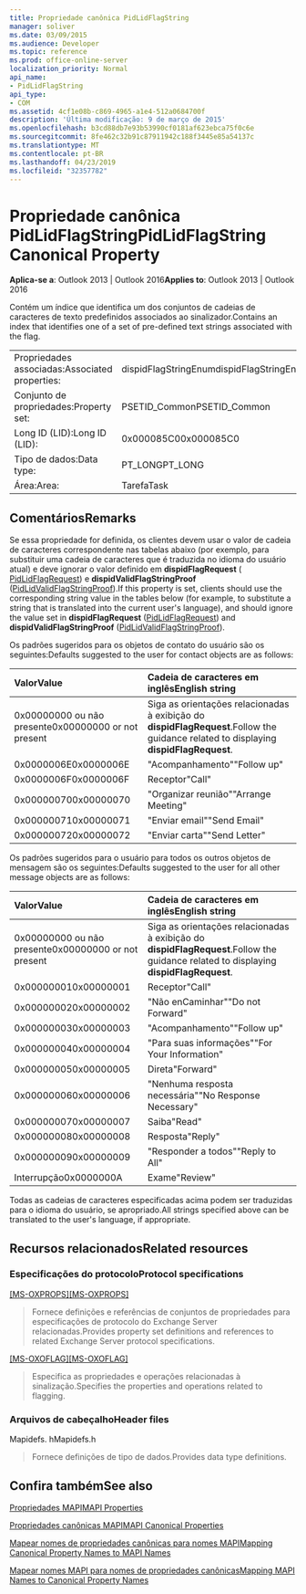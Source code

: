 ```yaml
---
title: Propriedade canônica PidLidFlagString
manager: soliver
ms.date: 03/09/2015
ms.audience: Developer
ms.topic: reference
ms.prod: office-online-server
localization_priority: Normal
api_name:
- PidLidFlagString
api_type:
- COM
ms.assetid: 4cf1e08b-c869-4965-a1e4-512a0684700f
description: 'Última modificação: 9 de março de 2015'
ms.openlocfilehash: b3cd88db7e93b53990cf0181af623ebca75f0c6e
ms.sourcegitcommit: 8fe462c32b91c87911942c188f3445e85a54137c
ms.translationtype: MT
ms.contentlocale: pt-BR
ms.lasthandoff: 04/23/2019
ms.locfileid: "32357782"
---
```

# <a name="pidlidflagstring-canonical-property"></a><span data-ttu-id="dcb63-103">Propriedade canônica PidLidFlagString</span><span class="sxs-lookup"><span data-stu-id="dcb63-103">PidLidFlagString Canonical Property</span></span>

  
  
<span data-ttu-id="dcb63-104">**Aplica-se a**: Outlook 2013 | Outlook 2016</span><span class="sxs-lookup"><span data-stu-id="dcb63-104">**Applies to**: Outlook 2013 | Outlook 2016</span></span> 
  
<span data-ttu-id="dcb63-105">Contém um índice que identifica um dos conjuntos de cadeias de caracteres de texto predefinidos associados ao sinalizador.</span><span class="sxs-lookup"><span data-stu-id="dcb63-105">Contains an index that identifies one of a set of pre-defined text strings associated with the flag.</span></span>
  
|||
|:-----|:-----|
|<span data-ttu-id="dcb63-106">Propriedades associadas:</span><span class="sxs-lookup"><span data-stu-id="dcb63-106">Associated properties:</span></span>  <br/> |<span data-ttu-id="dcb63-107">dispidFlagStringEnum</span><span class="sxs-lookup"><span data-stu-id="dcb63-107">dispidFlagStringEnum</span></span>  <br/> |
|<span data-ttu-id="dcb63-108">Conjunto de propriedades:</span><span class="sxs-lookup"><span data-stu-id="dcb63-108">Property set:</span></span>  <br/> |<span data-ttu-id="dcb63-109">PSETID_Common</span><span class="sxs-lookup"><span data-stu-id="dcb63-109">PSETID_Common</span></span>  <br/> |
|<span data-ttu-id="dcb63-110">Long ID (LID):</span><span class="sxs-lookup"><span data-stu-id="dcb63-110">Long ID (LID):</span></span>  <br/> |<span data-ttu-id="dcb63-111">0x000085C0</span><span class="sxs-lookup"><span data-stu-id="dcb63-111">0x000085C0</span></span>  <br/> |
|<span data-ttu-id="dcb63-112">Tipo de dados:</span><span class="sxs-lookup"><span data-stu-id="dcb63-112">Data type:</span></span>  <br/> |<span data-ttu-id="dcb63-113">PT_LONG</span><span class="sxs-lookup"><span data-stu-id="dcb63-113">PT_LONG</span></span>  <br/> |
|<span data-ttu-id="dcb63-114">Área:</span><span class="sxs-lookup"><span data-stu-id="dcb63-114">Area:</span></span>  <br/> |<span data-ttu-id="dcb63-115">Tarefa</span><span class="sxs-lookup"><span data-stu-id="dcb63-115">Task</span></span>  <br/> |
   
## <a name="remarks"></a><span data-ttu-id="dcb63-116">Comentários</span><span class="sxs-lookup"><span data-stu-id="dcb63-116">Remarks</span></span>

<span data-ttu-id="dcb63-117">Se essa propriedade for definida, os clientes devem usar o valor de cadeia de caracteres correspondente nas tabelas abaixo (por exemplo, para substituir uma cadeia de caracteres que é traduzida no idioma do usuário atual) e deve ignorar o valor definido em **dispidFlagRequest** ([ PidLidFlagRequest](pidlidflagrequest-canonical-property.md)) e **dispidValidFlagStringProof** ([PidLidValidFlagStringProof](pidlidvalidflagstringproof-canonical-property.md)).</span><span class="sxs-lookup"><span data-stu-id="dcb63-117">If this property is set, clients should use the corresponding string value in the tables below (for example, to substitute a string that is translated into the current user's language), and should ignore the value set in **dispidFlagRequest** ([PidLidFlagRequest](pidlidflagrequest-canonical-property.md)) and **dispidValidFlagStringProof** ([PidLidValidFlagStringProof](pidlidvalidflagstringproof-canonical-property.md)).</span></span> 
  
<span data-ttu-id="dcb63-118">Os padrões sugeridos para os objetos de contato do usuário são os seguintes:</span><span class="sxs-lookup"><span data-stu-id="dcb63-118">Defaults suggested to the user for contact objects are as follows:</span></span>
  
|<span data-ttu-id="dcb63-119">**Valor**</span><span class="sxs-lookup"><span data-stu-id="dcb63-119">**Value**</span></span>|<span data-ttu-id="dcb63-120">**Cadeia de caracteres em inglês**</span><span class="sxs-lookup"><span data-stu-id="dcb63-120">**English string**</span></span>|
|:-----|:-----|
|<span data-ttu-id="dcb63-121">0x00000000 ou não presente</span><span class="sxs-lookup"><span data-stu-id="dcb63-121">0x00000000 or not present</span></span>  <br/> | <span data-ttu-id="dcb63-122">Siga as orientações relacionadas à exibição do **dispidFlagRequest**.</span><span class="sxs-lookup"><span data-stu-id="dcb63-122">Follow the guidance related to displaying **dispidFlagRequest**.</span></span>  <br/> |
|<span data-ttu-id="dcb63-123">0x0000006E</span><span class="sxs-lookup"><span data-stu-id="dcb63-123">0x0000006E</span></span>  <br/> |<span data-ttu-id="dcb63-124">"Acompanhamento"</span><span class="sxs-lookup"><span data-stu-id="dcb63-124">"Follow up"</span></span>  <br/> |
|<span data-ttu-id="dcb63-125">0x0000006F</span><span class="sxs-lookup"><span data-stu-id="dcb63-125">0x0000006F</span></span>  <br/> |<span data-ttu-id="dcb63-126">Receptor</span><span class="sxs-lookup"><span data-stu-id="dcb63-126">"Call"</span></span>  <br/> |
|<span data-ttu-id="dcb63-127">0x00000070</span><span class="sxs-lookup"><span data-stu-id="dcb63-127">0x00000070</span></span>  <br/> |<span data-ttu-id="dcb63-128">"Organizar reunião"</span><span class="sxs-lookup"><span data-stu-id="dcb63-128">"Arrange Meeting"</span></span>  <br/> |
|<span data-ttu-id="dcb63-129">0x00000071</span><span class="sxs-lookup"><span data-stu-id="dcb63-129">0x00000071</span></span>  <br/> |<span data-ttu-id="dcb63-130">"Enviar email"</span><span class="sxs-lookup"><span data-stu-id="dcb63-130">"Send Email"</span></span>  <br/> |
|<span data-ttu-id="dcb63-131">0x00000072</span><span class="sxs-lookup"><span data-stu-id="dcb63-131">0x00000072</span></span>  <br/> |<span data-ttu-id="dcb63-132">"Enviar carta"</span><span class="sxs-lookup"><span data-stu-id="dcb63-132">"Send Letter"</span></span>  <br/> |
   
<span data-ttu-id="dcb63-133">Os padrões sugeridos para o usuário para todos os outros objetos de mensagem são os seguintes:</span><span class="sxs-lookup"><span data-stu-id="dcb63-133">Defaults suggested to the user for all other message objects are as follows:</span></span>
  
|<span data-ttu-id="dcb63-134">**Valor**</span><span class="sxs-lookup"><span data-stu-id="dcb63-134">**Value**</span></span>|<span data-ttu-id="dcb63-135">**Cadeia de caracteres em inglês**</span><span class="sxs-lookup"><span data-stu-id="dcb63-135">**English string**</span></span>|
|:-----|:-----|
|<span data-ttu-id="dcb63-136">0x00000000 ou não presente</span><span class="sxs-lookup"><span data-stu-id="dcb63-136">0x00000000 or not present</span></span>  <br/> | <span data-ttu-id="dcb63-137">Siga as orientações relacionadas à exibição do **dispidFlagRequest**.</span><span class="sxs-lookup"><span data-stu-id="dcb63-137">Follow the guidance related to displaying **dispidFlagRequest**.</span></span>  <br/> |
|<span data-ttu-id="dcb63-138">0x00000001</span><span class="sxs-lookup"><span data-stu-id="dcb63-138">0x00000001</span></span>  <br/> |<span data-ttu-id="dcb63-139">Receptor</span><span class="sxs-lookup"><span data-stu-id="dcb63-139">"Call"</span></span>  <br/> |
|<span data-ttu-id="dcb63-140">0x00000002</span><span class="sxs-lookup"><span data-stu-id="dcb63-140">0x00000002</span></span>  <br/> |<span data-ttu-id="dcb63-141">"Não enCaminhar"</span><span class="sxs-lookup"><span data-stu-id="dcb63-141">"Do not Forward"</span></span>  <br/> |
|<span data-ttu-id="dcb63-142">0x00000003</span><span class="sxs-lookup"><span data-stu-id="dcb63-142">0x00000003</span></span>  <br/> |<span data-ttu-id="dcb63-143">"Acompanhamento"</span><span class="sxs-lookup"><span data-stu-id="dcb63-143">"Follow up"</span></span>  <br/> |
|<span data-ttu-id="dcb63-144">0x00000004</span><span class="sxs-lookup"><span data-stu-id="dcb63-144">0x00000004</span></span>  <br/> |<span data-ttu-id="dcb63-145">"Para suas informações"</span><span class="sxs-lookup"><span data-stu-id="dcb63-145">"For Your Information"</span></span>  <br/> |
|<span data-ttu-id="dcb63-146">0x00000005</span><span class="sxs-lookup"><span data-stu-id="dcb63-146">0x00000005</span></span>  <br/> |<span data-ttu-id="dcb63-147">Direta</span><span class="sxs-lookup"><span data-stu-id="dcb63-147">"Forward"</span></span>  <br/> |
|<span data-ttu-id="dcb63-148">0x00000006</span><span class="sxs-lookup"><span data-stu-id="dcb63-148">0x00000006</span></span>  <br/> |<span data-ttu-id="dcb63-149">"Nenhuma resposta necessária"</span><span class="sxs-lookup"><span data-stu-id="dcb63-149">"No Response Necessary"</span></span>  <br/> |
|<span data-ttu-id="dcb63-150">0x00000007</span><span class="sxs-lookup"><span data-stu-id="dcb63-150">0x00000007</span></span>  <br/> |<span data-ttu-id="dcb63-151">Saiba</span><span class="sxs-lookup"><span data-stu-id="dcb63-151">"Read"</span></span>  <br/> |
|<span data-ttu-id="dcb63-152">0x00000008</span><span class="sxs-lookup"><span data-stu-id="dcb63-152">0x00000008</span></span>  <br/> |<span data-ttu-id="dcb63-153">Resposta</span><span class="sxs-lookup"><span data-stu-id="dcb63-153">"Reply"</span></span>  <br/> |
|<span data-ttu-id="dcb63-154">0x00000009</span><span class="sxs-lookup"><span data-stu-id="dcb63-154">0x00000009</span></span>  <br/> |<span data-ttu-id="dcb63-155">"Responder a todos"</span><span class="sxs-lookup"><span data-stu-id="dcb63-155">"Reply to All"</span></span>  <br/> |
|<span data-ttu-id="dcb63-156">Interrupção</span><span class="sxs-lookup"><span data-stu-id="dcb63-156">0x0000000A</span></span>  <br/> |<span data-ttu-id="dcb63-157">Exame</span><span class="sxs-lookup"><span data-stu-id="dcb63-157">"Review"</span></span>  <br/> |
   
<span data-ttu-id="dcb63-158">Todas as cadeias de caracteres especificadas acima podem ser traduzidas para o idioma do usuário, se apropriado.</span><span class="sxs-lookup"><span data-stu-id="dcb63-158">All strings specified above can be translated to the user's language, if appropriate.</span></span>
  
## <a name="related-resources"></a><span data-ttu-id="dcb63-159">Recursos relacionados</span><span class="sxs-lookup"><span data-stu-id="dcb63-159">Related resources</span></span>

### <a name="protocol-specifications"></a><span data-ttu-id="dcb63-160">Especificações do protocolo</span><span class="sxs-lookup"><span data-stu-id="dcb63-160">Protocol specifications</span></span>

<span data-ttu-id="dcb63-161">[[MS-OXPROPS]](https://msdn.microsoft.com/library/f6ab1613-aefe-447d-a49c-18217230b148%28Office.15%29.aspx)</span><span class="sxs-lookup"><span data-stu-id="dcb63-161">[[MS-OXPROPS]](https://msdn.microsoft.com/library/f6ab1613-aefe-447d-a49c-18217230b148%28Office.15%29.aspx)</span></span>
  
> <span data-ttu-id="dcb63-162">Fornece definições e referências de conjuntos de propriedades para especificações de protocolo do Exchange Server relacionadas.</span><span class="sxs-lookup"><span data-stu-id="dcb63-162">Provides property set definitions and references to related Exchange Server protocol specifications.</span></span>
    
<span data-ttu-id="dcb63-163">[[MS-OXOFLAG]](https://msdn.microsoft.com/library/f1e50be4-ed30-4c2a-b5cb-8ff3aaaf9b91%28Office.15%29.aspx)</span><span class="sxs-lookup"><span data-stu-id="dcb63-163">[[MS-OXOFLAG]](https://msdn.microsoft.com/library/f1e50be4-ed30-4c2a-b5cb-8ff3aaaf9b91%28Office.15%29.aspx)</span></span>
  
> <span data-ttu-id="dcb63-164">Especifica as propriedades e operações relacionadas à sinalização.</span><span class="sxs-lookup"><span data-stu-id="dcb63-164">Specifies the properties and operations related to flagging.</span></span>
    
### <a name="header-files"></a><span data-ttu-id="dcb63-165">Arquivos de cabeçalho</span><span class="sxs-lookup"><span data-stu-id="dcb63-165">Header files</span></span>

<span data-ttu-id="dcb63-166">Mapidefs. h</span><span class="sxs-lookup"><span data-stu-id="dcb63-166">Mapidefs.h</span></span>
  
> <span data-ttu-id="dcb63-167">Fornece definições de tipo de dados.</span><span class="sxs-lookup"><span data-stu-id="dcb63-167">Provides data type definitions.</span></span>
    
## <a name="see-also"></a><span data-ttu-id="dcb63-168">Confira também</span><span class="sxs-lookup"><span data-stu-id="dcb63-168">See also</span></span>



[<span data-ttu-id="dcb63-169">Propriedades MAPI</span><span class="sxs-lookup"><span data-stu-id="dcb63-169">MAPI Properties</span></span>](mapi-properties.md)
  
[<span data-ttu-id="dcb63-170">Propriedades canônicas MAPI</span><span class="sxs-lookup"><span data-stu-id="dcb63-170">MAPI Canonical Properties</span></span>](mapi-canonical-properties.md)
  
[<span data-ttu-id="dcb63-171">Mapear nomes de propriedades canônicas para nomes MAPI</span><span class="sxs-lookup"><span data-stu-id="dcb63-171">Mapping Canonical Property Names to MAPI Names</span></span>](mapping-canonical-property-names-to-mapi-names.md)
  
[<span data-ttu-id="dcb63-172">Mapear nomes MAPI para nomes de propriedades canônicas</span><span class="sxs-lookup"><span data-stu-id="dcb63-172">Mapping MAPI Names to Canonical Property Names</span></span>](mapping-mapi-names-to-canonical-property-names.md)

